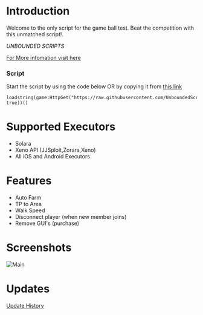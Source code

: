 # Introduction 
Welcome to the only script for the game ball test. Beat the competition with this unmatched script!. 

*UNBOUNDED SCRIPTS*


[For More infomation visit here]()

### Script

Start the script by using the code below OR by copying it from [this link](https://raw.githubusercontent.com/UnboundedScripts/uscriptloader/refs/heads/main/Files/MainLoad.lua)
```
loadstring(game:HttpGet("https://raw.githubusercontent.com/UnboundedScripts/uscriptloader/refs/heads/main/main.lua", true))()
```

# Supported Executors
- Solara
- Xeno API (JJSploit,Zorara,Xeno)
- All iOS and Android Executors

# Features

- Auto Farm
- TP to Area
- Walk Speed
- Disconnect player (when new member joins)
- Remove GUI's (purchase)

# Screenshots

![Main](https://github.com/user-attachments/assets/14e830ec-61db-4d42-841c-2c3969cf460d)

# Updates
[Update History](https://github.com/UnboundedScripts/balltest/releases)


